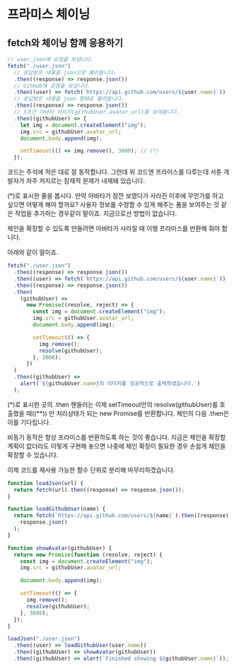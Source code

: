 # 프라미스 체이닝

## fetch와 체이닝 함께 응용하기

```js
// user.json에 요청을 보냅니다.
fetch("./user.json")
  // 응답받은 내용을 json으로 불러옵니다.
  .then((response) => response.json())
  // GitHub에 요청을 보냅니다.
  .then((user) => fetch(`https://api.github.com/users/${user.name}`))
  // 응답받은 내용을 json 형태로 불러옵니다.
  .then((response) => response.json())
  // 3초간 아바타 이미지(githubUser.avatar_url)를 보여줍니다.
  .then((githubUser) => {
    let img = document.createElement("img");
    img.src = githubUser.avatar_url;
    document.body.append(img);

    setTimeout(() => img.remove(), 3000); // (*)
  });
```

코드는 주석에 적은 대로 잘 동작합니다. 그런데 위 코드엔 프라미스를 다루는데 서툰 개발자가 자주 저지르는 잠재적 문제가 내재돼 있습니다.

(\*)로 표시한 줄을 봅시다. 만약 아바타가 잠깐 보였다가 사라진 이후에 무언가를 하고 싶으면 어떻게 해야 할까요? 사용자 정보를 수정할 수 있게 해주는 폼을 보여주는 것 같은 작업을 추가하는 경우같이 말이죠. 지금으로선 방법이 없습니다.

체인을 확장할 수 있도록 만들려면 아바타가 사라질 때 이행 프라미스를 반환해 줘야 합니다.

아래와 같이 말이죠.

```js
fetch("./user.json")
  .then((response) => response.json())
  .then((user) => fetch(`https://api.github.com/users/${user.name}`))
  .then((response) => response.json())
  .then(
    (githubUser) =>
      new Promise((resolve, reject) => {
        const img = document.createElement("img");
        img.src = githubUser.avatar_url;
        document.body.append(img);

        setTimeout(() => {
          img.remove();
          resolve(githubUser);
        }, 3000);
      })
  )
  .then((githubUser) =>
    alert(`${githubUser.name}의 이미지를 성공적으로 출력하였습니다.`)
  );
```

(\*)로 표시한 곳의 .then 핸들러는 이제 setTimeout안의 resolve(githubUser)를 호출했을 때((\*\*)) 만 처리상태가 되는 new Promise를 반환합니다. 체인의 다음 .then은 이를 기다립니다.

비동기 동작은 항상 프라미스를 반환하도록 하는 것이 좋습니다. 지금은 체인을 확장할 계획이 없더라도 이렇게 구현해 놓으면 나중에 체인 확장이 필요한 경우 손쉽게 체인을 확장할 수 있습니다.

이제 코드를 재사용 가능한 함수 단위로 분리해 마무리하겠습니다.

```js
function loadJson(url) {
  return fetch(url).then((response) => response.json());
}

function loadGithubUser(name) {
  return fetch(`https://api.github.com/users/${name}`).then((response) =>
    response.json()
  );
}

function showAvatar(githubUser) {
  return new Promise(function (resolve, reject) {
    const img = document.createElement("img");
    img.src = githubUser.avatar_url;

    document.body.append(img);

    setTimeout(() => {
      img.remove();
      resolve(githubUser);
    }, 3000);
  });
}

loadJson("./user.json")
  .then((user) => loadGithubUser(user.name))
  .then((githubUser) => showAvatar(githubUser))
  .then((githubUser) => alert(`Finished showing ${githubUser.name}`));
```
